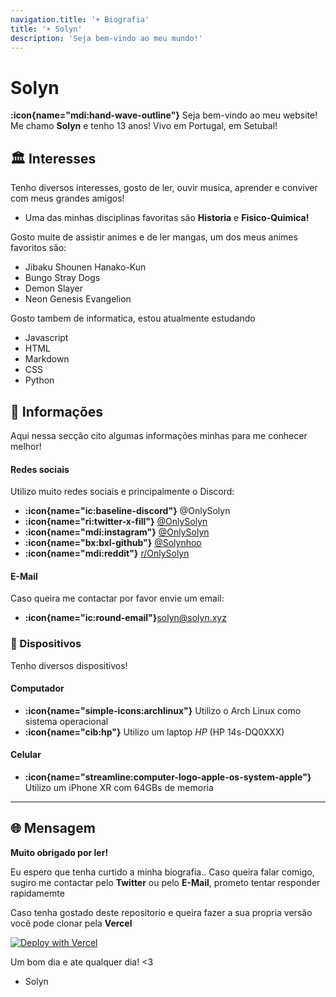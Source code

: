 ```yaml
---
navigation.title: '☀️ Biografia'
title: '☀️ Solyn'
description: 'Seja bem-vindo ao meu mundo!'
---
```


# Solyn
**:icon{name="mdi:hand-wave-outline"}** Seja bem-vindo ao meu website! Me chamo **Solyn** e tenho 13 anos! Vivo em Portugal, em Setubal!

## 🏛️ Interesses


Tenho diversos interesses, gosto de ler, ouvir musica, aprender e conviver com meus grandes amigos! 
- Uma das minhas disciplinas favoritas são **Historia** e **Fisico-Quimica!**


Gosto muite de assistir animes e de ler mangas, um dos meus animes favoritos são:
- Jibaku Shounen Hanako-Kun
- Bungo Stray Dogs
- Demon Slayer
- Neon Genesis Evangelion

Gosto tambem de informatica, estou atualmente estudando
- Javascript
- HTML
- Markdown
- CSS 
- Python
## 🔰 Informações

Aqui nessa secção cito algumas informações minhas para me conhecer melhor!

#### Redes sociais

Utilizo muito redes sociais e principalmente o Discord:
- **:icon{name="ic:baseline-discord"}** @OnlySolyn
- **:icon{name="ri:twitter-x-fill"}** [@OnlySolyn](https://x.com/onlysolyn)
- **:icon{name="mdi:instagram"}** [@OnlySolyn](https://instagram.com/onlysolyn)
- **:icon{name="bx:bxl-github"}** [@Solynhoo](https://github.com/Solynhoo)
- **:icon{name="mdi:reddit"}** [r/OnlySolyn](https://reddit.com/r/onlysolyn)


#### E-Mail
Caso queira me contactar por favor envie um email:
- **:icon{name="ic:round-email"}**[solyn@solyn.xyz](mailto:solyn@solyn.xyz)

### 🎈 Dispositivos
Tenho diversos dispositivos! 

#### Computador
- **:icon{name="simple-icons:archlinux"}** Utilizo o Arch Linux como sistema operacional
- **:icon{name="cib:hp"}** Utilizo um laptop *HP* (HP 14s-DQ0XXX)

#### Celular
- **:icon{name="streamline:computer-logo-apple-os-system-apple"}** Utilizo um iPhone XR com 64GBs de memoria

---

## 🌐 Mensagem

**Muito obrigado por ler!**

Eu espero que tenha curtido a minha biografia.. Caso queira falar comigo, sugiro me contactar pelo **Twitter** ou pelo **E-Mail**, prometo tentar responder rapidamemte

Caso tenha gostado deste repositorio e queira fazer a sua propria versão você pode clonar pela **Vercel**

[![Deploy with Vercel](https://vercel.com/button)](https://vercel.com/new/clone?repository-url=https%3A%2F%2Fgithub.com%Solynhoo%2sxyz)

Um bom dia e ate qualquer dia! <3

- Solyn







